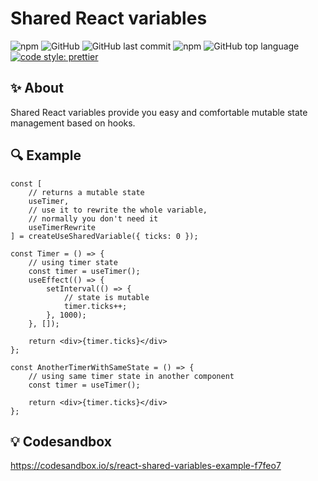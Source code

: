 # Shared React variables

![npm](https://img.shields.io/npm/v/@alevnyacow/shared-react-variables)
![GitHub](https://img.shields.io/github/license/alevnyacow/shared-react-variables)
![GitHub last commit](https://img.shields.io/github/last-commit/alevnyacow/shared-react-variables)
![npm](https://img.shields.io/npm/dm/@alevnyacow/shared-react-variables)
![GitHub top language](https://img.shields.io/github/languages/top/alevnyacow/shared-react-variables)
[![code style: prettier](https://img.shields.io/badge/code_style-prettier-ff69b4.svg?style=flat-square)](https://github.com/prettier/prettier)

## ✨ **About**

Shared React variables provide you easy and comfortable mutable state management based on hooks.

## 🔍 **Example**

```tsx
const [
    // returns a mutable state
    useTimer,
    // use it to rewrite the whole variable,
    // normally you don't need it
    useTimerRewrite
] = createUseSharedVariable({ ticks: 0 });

const Timer = () => {
    // using timer state
    const timer = useTimer();
    useEffect(() => {
        setInterval(() => {
            // state is mutable
            timer.ticks++;
        }, 1000);
    }, []);

    return <div>{timer.ticks}</div>
};

const AnotherTimerWithSameState = () => {
    // using same timer state in another component
    const timer = useTimer();

    return <div>{timer.ticks}</div>
};
```

## 💡 **Codesandbox**

https://codesandbox.io/s/react-shared-variables-example-f7feo7